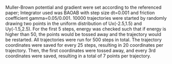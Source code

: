 Muller-Brown potential and gradient were set according to the referenced paper; Integrator used was BAOAB with step size dt=0.001 and friction coefficient gamma=0.05/0.001. 
10000 trajectories were started by randomly drawing two points in the uniform distribution of Ux(-2.5,1.5) and Uy(-1.5,2.5). For the first 5 steps, energy was checked such that if energy is higher than 50, the points would be  tossed away and the trajectory would be restarted. All trajectories were run for 500 steps in total. The trajectory coordinates were saved for every 25 steps, resulting in 20 coordinates per trajectory. Then, the first coordinates were tossed away, and every 3rd coordinates were saved, resulting in a total of 7 points per trajectory.  
